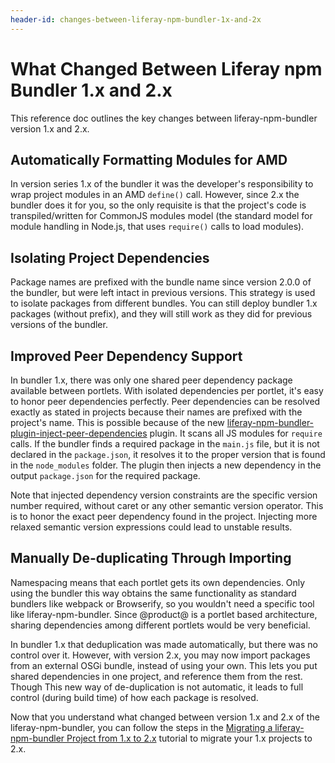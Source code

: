 ```yaml
---
header-id: changes-between-liferay-npm-bundler-1x-and-2x
---
```


# What Changed Between Liferay npm Bundler 1.x and 2.x

This reference doc outlines the key changes between liferay-npm-bundler version 
1.x and 2.x.

## Automatically Formatting Modules for AMD

In version series 1.x of the bundler it was the developer's responsibility to 
wrap project modules in an AMD `define()` call. However, since 2.x the bundler 
does it for you, so the only requisite is that the project's code is 
transpiled/written for CommonJS modules model (the standard model for module 
handling in Node.js, that uses `require()` calls to load modules).

## Isolating Project Dependencies

Package names are prefixed with the bundle name since version 2.0.0 of the 
bundler, but were left intact in previous versions. This strategy is used to 
isolate packages from different bundles. You can still deploy bundler 1.x 
packages (without prefix), and they will still work as they did for previous 
versions of the bundler.

## Improved Peer Dependency Support

In bundler 1.x, there was only one shared peer dependency package available 
between portlets. With isolated dependencies per portlet, it's easy to honor 
peer dependencies perfectly. Peer dependencies can be resolved exactly as stated 
in projects because their names are prefixed with the project's name. This is 
possible because of the new  [liferay-npm-bundler-plugin-inject-peer-dependencies](https://github.com/liferay/liferay-npm-build-tools/tree/master/packages/liferay-npm-bundler-plugin-inject-peer-dependencies) 
plugin. It scans all JS modules for `require` calls. If the bundler finds a 
required package in the `main.js` file, but it is not declared in the 
`package.json`, it resolves it to the proper version that is found in the 
`node_modules` folder. The plugin then injects a new dependency in the output 
`package.json` for the required package.

Note that injected dependency version constraints are the specific version 
number required, without caret or any other semantic version operator. This is 
to honor the exact peer dependency found in the project. Injecting more relaxed 
semantic version expressions could lead to unstable results.

## Manually De-duplicating Through Importing

Namespacing means that each portlet gets its own dependencies. Only using the 
bundler this way obtains the same functionality as standard bundlers like 
webpack or Browserify, so you wouldn't need a specific tool like 
liferay-npm-bundler. Since @product@ is a portlet based architecture, sharing 
dependencies among different portlets would be very beneficial.

In bundler 1.x that deduplication was made automatically, but there was no 
control over it. However, with version 2.x, you may now import packages from an
external OSGi bundle, instead of using your own. This lets you put shared 
dependencies in one project, and reference them from the rest. Though This new 
way of de-duplication is not automatic, it leads to full control 
(during build time) of how each package is resolved.

Now that you understand what changed between version 1.x and 2.x of the 
liferay-npm-bundler, you can follow the steps in the 
[Migrating a liferay-npm-bundler Project from 1.x to 2.x](/docs/7-1/tutorials/-/knowledge_base/t/migrating-a-liferay-npm-bundler-project-from-1-x-to-2-x) 
tutorial to migrate your 1.x projects to 2.x.
